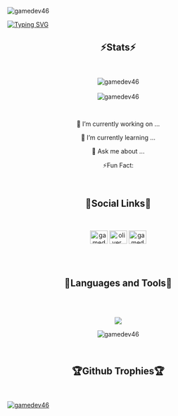 <p align="left"> <img src="https://komarev.com/ghpvc/?username=gamedev46&label=Profile%20views&color=green&style=for-the-badge&labelColor=1f1f22" alt="gamedev46" /> </p>

<a href="https://git.io/typing-svg"><img src="https://readme-typing-svg.demolab.com?font=Montserrat&size=30&duration=3000&pause=1000&color=31A8FF&center=true&vCenter=true&random=false&width=1000&height=200&lines=Hello+there+%F0%9F%91%8B;Welcome+to+my+profile!" alt="Typing SVG" /></a>

<h2 align="center">⚡Stats⚡</h2>
<br>

<p align="center">
  <img align="center" src="https://github-readme-streak-stats.herokuapp.com/?user=gamedev46&theme=dark" alt="gamedev46" />
  <br>
  <br>
  <img align="center" src="https://github-readme-stats.vercel.app/api?username=gamedev46&show_icons=true&theme=dark&locale=en" alt="gamedev46" />
</p>

<br>

<p align="center">🔭 I’m currently working on ...</p>
<p align="center">🌱 I’m currently learning ...</p>
<p align="center">💬 Ask me about ...</p>
<p align="center">⚡Fun Fact: </p>

<br>

<h2 align="center">📱Social Links📱</h2>
<br>

<p align="center">
<a href="https://twitter.com/gamedev46" target="blank"><img align="center" src="https://raw.githubusercontent.com/rahuldkjain/github-profile-readme-generator/master/src/images/icons/Social/twitter.svg" alt="gamedev46" height="30" width="40" /></a>
<a href="https://instagram.com/oliver_pearce47" target="blank"><img align="center" src="https://raw.githubusercontent.com/rahuldkjain/github-profile-readme-generator/master/src/images/icons/Social/instagram.svg" alt="oliver_pearce47" height="30" width="40" /></a>
<a href="https://youtube.com/@gamedev46" target="blank"><img align="center" src="https://raw.githubusercontent.com/rahuldkjain/github-profile-readme-generator/master/src/images/icons/Social/youtube.svg" alt="gamedev46" height="30" width="40" /></a>
</p>

<br>
<br>

<h2 align="center">🔨Languages and Tools🔨</h2>
<br>

<br>

<p align="center">
  <img src="https://skillicons.dev/icons?i=js,html,css,nodejs,blender,py,cs,github,replit,threejs,unity,visualstudio,vscode&perline=5">
</p>

<p align="center"><img align="center" src="https://github-readme-stats.vercel.app/api/top-langs?username=gamedev46&show_icons=true&theme=dark&locale=en&layout=compact" alt="gamedev46" /></p>

<br>

<h2 align="center">🏆Github Trophies🏆</h2>
<br>

<p align="left"> <a href="https://github.com/ryo-ma/github-profile-trophy"><img src="https://github-profile-trophy.vercel.app/?username=gamedev46&theme=dark" alt="gamedev46" /></a> </p>


